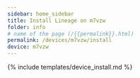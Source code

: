 ```yaml
---
sidebar: home_sidebar
title: Install Lineage on m7vzw
folder: info
# name of the page (/{{permalink}}.html)
permalink: /devices/m7vzw/install
device: m7vzw
---
```

{% include templates/device_install.md %}
